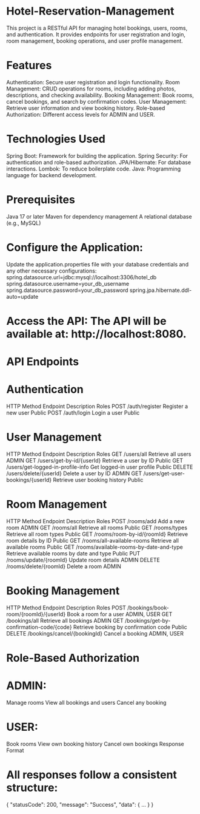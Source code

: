 # Hotel-Reservation-Management
This project is a RESTful API for managing hotel bookings, users, rooms, and authentication. It provides endpoints for user registration and login, room management, booking operations, and user profile management.

# Features
Authentication: Secure user registration and login functionality.
Room Management: CRUD operations for rooms, including adding photos, descriptions, and checking availability.
Booking Management: Book rooms, cancel bookings, and search by confirmation codes.
User Management: Retrieve user information and view booking history.
Role-based Authorization: Different access levels for ADMIN and USER.

# Technologies Used
Spring Boot: Framework for building the application.
Spring Security: For authentication and role-based authorization.
JPA/Hibernate: For database interactions.
Lombok: To reduce boilerplate code.
Java: Programming language for backend development.

# Prerequisites
Java 17 or later
Maven for dependency management
A relational database (e.g., MySQL)

# Configure the Application: 
Update the application.properties file with your database credentials and any other necessary configurations:
spring.datasource.url=jdbc:mysql://localhost:3306/hotel_db
spring.datasource.username=your_db_username
spring.datasource.password=your_db_password
spring.jpa.hibernate.ddl-auto=update

# Access the API: The API will be available at: http://localhost:8080.

# API Endpoints
# Authentication
HTTP Method	Endpoint	Description	Roles
POST	/auth/register	Register a new user	Public
POST	/auth/login	Login a user	Public

# User Management
HTTP Method	Endpoint	Description	Roles
GET	/users/all	Retrieve all users	ADMIN
GET	/users/get-by-id/{userId}	Retrieve a user by ID	Public
GET	/users/get-logged-in-profile-info	Get logged-in user profile	Public
DELETE	/users/delete/{userId}	Delete a user by ID	ADMIN
GET	/users/get-user-bookings/{userId}	Retrieve user booking history	Public

# Room Management
HTTP Method	Endpoint	Description	Roles
POST	/rooms/add	Add a new room	ADMIN
GET	/rooms/all	Retrieve all rooms	Public
GET	/rooms/types	Retrieve all room types	Public
GET	/rooms/room-by-id/{roomId}	Retrieve room details by ID	Public
GET	/rooms/all-available-rooms	Retrieve all available rooms	Public
GET	/rooms/available-rooms-by-date-and-type	Retrieve available rooms by date and type	Public
PUT	/rooms/update/{roomId}	Update room details	ADMIN
DELETE	/rooms/delete/{roomId}	Delete a room	ADMIN

# Booking Management
HTTP Method	Endpoint	Description	Roles
POST	/bookings/book-room/{roomId}/{userId}	Book a room for a user	ADMIN, USER
GET	/bookings/all	Retrieve all bookings	ADMIN
GET	/bookings/get-by-confirmation-code/{code}	Retrieve booking by confirmation code	Public
DELETE	/bookings/cancel/{bookingId}	Cancel a booking	ADMIN, USER

# Role-Based Authorization
# ADMIN:
Manage rooms
View all bookings and users
Cancel any booking

# USER:
Book rooms
View own booking history
Cancel own bookings
Response Format

# All responses follow a consistent structure:
{
  "statusCode": 200,
  "message": "Success",
  "data": { ... }
}
